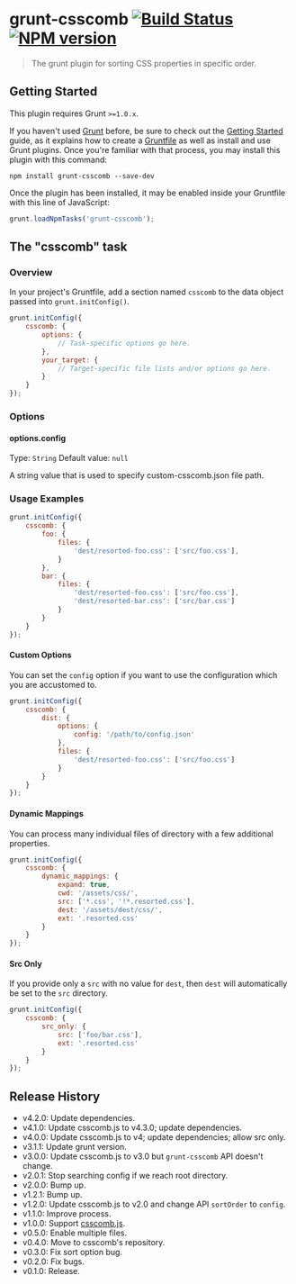 # grunt-csscomb [![Build Status](https://secure.travis-ci.org/csscomb/grunt-csscomb.png?branch=master)](http://travis-ci.org/csscomb/grunt-csscomb) [![NPM version](https://badge.fury.io/js/grunt-csscomb.png)](http://badge.fury.io/js/grunt-csscomb)

> The grunt plugin for sorting CSS properties in specific order.

## Getting Started

This plugin requires Grunt `>=1.0.x`.

If you haven't used [Grunt](http://gruntjs.com/) before, be sure to check out the [Getting Started](http://gruntjs.com/getting-started) guide, as it explains how to create a [Gruntfile](http://gruntjs.com/sample-gruntfile) as well as install and use Grunt plugins. Once you're familiar with that process, you may install this plugin with this command:

```shell
npm install grunt-csscomb --save-dev
```

Once the plugin has been installed, it may be enabled inside your Gruntfile with this line of JavaScript:

```js
grunt.loadNpmTasks('grunt-csscomb');
```

## The "csscomb" task

### Overview
In your project's Gruntfile, add a section named `csscomb` to the data object passed into `grunt.initConfig()`.

```js
grunt.initConfig({
    csscomb: {
        options: {
            // Task-specific options go here.
        },
        your_target: {
            // Target-specific file lists and/or options go here.
        }
    }
});
```

### Options

#### options.config
Type: `String`
Default value: `null`

A string value that is used to specify custom-csscomb.json file path.

### Usage Examples

```js
grunt.initConfig({
    csscomb: {
        foo: {
            files: {
                'dest/resorted-foo.css': ['src/foo.css'],
            }
        },
        bar: {
            files: {
                'dest/resorted-foo.css': ['src/foo.css'],
                'dest/resorted-bar.css': ['src/bar.css']
            }
        }
    }
});
```

#### Custom Options

You can set the `config` option if you want to use the configuration which you are accustomed to.

```js
grunt.initConfig({
    csscomb: {
        dist: {
            options: {
                config: '/path/to/config.json'
            },
            files: {
                'dest/resorted-foo.css': ['src/foo.css']
            }
        }
    }
});
```

#### Dynamic Mappings

You can process many individual files of directory with a few additional properties.

```js
grunt.initConfig({
    csscomb: {
        dynamic_mappings: {
            expand: true,
            cwd: '/assets/css/',
            src: ['*.css', '!*.resorted.css'],
            dest: '/assets/dest/css/',
            ext: '.resorted.css'
        }
    }
});
```

#### Src Only

If you provide only a `src` with no value for `dest`, then `dest` will automatically be set to the `src` directory.

```js
grunt.initConfig({
    csscomb: {
        src_only: {
            src: ['foo/bar.css'],
            ext: '.resorted.css'
        }
    }
});
```

## Release History

+ v4.2.0: Update dependencies.
+ v4.1.0: Update csscomb.js to v4.3.0; update dependencies.
+ v4.0.0: Update csscomb.js to v4; update dependencies; allow src only.
+ v3.1.1: Update grunt version.
+ v3.0.0: Update csscomb.js to v3.0 but `grunt-csscomb` API doesn't change.
+ v2.0.1: Stop searching config if we reach root directory.
+ v2.0.0: Bump up.
+ v1.2.1: Bump up.
+ v1.2.0: Update csscomb.js to v2.0 and change API `sortOrder` to `config`.
+ v1.1.0: Improve process.
+ v1.0.0: Support [csscomb.js](http://github.com/csscomb/csscomb.js).
+ v0.5.0: Enable multiple files.
+ v0.4.0: Move to csscomb's repository.
+ v0.3.0: Fix sort option bug.
+ v0.2.0: Fix bugs.
+ v0.1.0: Release.
